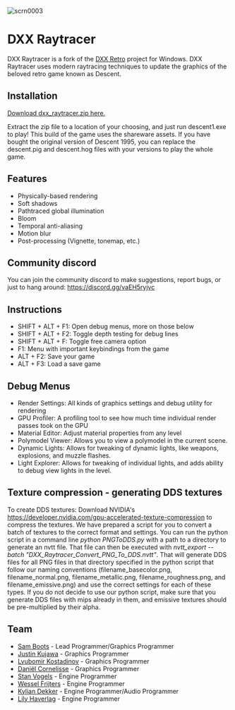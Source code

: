 ![scrn0003](https://github.com/BredaUniversityGames/DXX-Raytracer/assets/34250026/2acfa740-8f79-4e78-a977-02a4fc3d79b9)

# DXX Raytracer
DXX Raytracer is a fork of the [DXX Retro](https://github.com/CDarrow/DXX-Retro) project for Windows. DXX Raytracer uses modern raytracing techniques to update the graphics of the beloved retro game known as Descent.



## Installation
[Download dxx_raytracer.zip here.](https://github.com/BredaUniversityGames/DXX-Raytracer/releases/latest) 

Extract the zip file to a location of your choosing, and just run descent1.exe to play! This build of the game uses the shareware assets. If you have bought the original version of Descent 1995, you can replace the descent.pig and descent.hog files with your versions to play the whole game.

## Features
- Physically-based rendering
- Soft shadows
- Pathtraced global illumination
- Bloom
- Temporal anti-aliasing
- Motion blur
- Post-processing (Vignette, tonemap, etc.)

## Community discord
You can join the community discord to make suggestions, report bugs, or just to hang around: https://discord.gg/vaEH5ryjvc

## Instructions
- SHIFT + ALT + F1: Open debug menus, more on those below
- SHIFT + ALT + F2: Toggle depth testing for debug lines
- SHIFT + ALT + F: Toggle free camera option
- F1: Menu with important keybindings from the game
- ALT + F2: Save your game
- ALT + F3: Load a save game

## Debug Menus
- Render Settings: All kinds of graphics settings and debug utility for rendering
- GPU Profiler: A profiling tool to see how much time individual render passes took on the GPU
- Material Editor: Adjust material properties from any level
- Polymodel Viewer: Allows you to view a polymodel in the current scene.
- Dynamic Lights: Allows for tweaking of dynamic lights, like weapons, explosions, and muzzle flashes.
- Light Explorer: Allows for tweaking of individual lights, and adds ability to debug view lights in the level.

## Texture compression - generating DDS textures
To create DDS textures: Download NVIDIA's https://developer.nvidia.com/gpu-accelerated-texture-compression to compress the textures. We have prepared a script for you to convert a batch of textures to the correct format and settings. You can run the python script in a command line *python PNGToDDS.py* with a path to a directory to generate an nvtt file. That file can then be executed with *nvtt_export --batch "DXX_Raytracer_Convert_PNG_To_DDS.nvtt"*. That will generate DDS files for all PNG files in that directory specified in the python script that follow our naming conventions (filename_basecolor.png, filename_normal.png, filename_metallic.png, filename_roughness.png, and filename_emissive.png) and use the correct settings for each of these types. If you do not decide to use our python script, make sure that you generate DDS files with mips already in them, and emissive textures should be pre-multiplied by their alpha.

## Team
- [Sam Boots](https://github.com/samboots) - Lead Programmer/Graphics Programmer
- [Justin Kujawa](https://jkujawa.com/) - Graphics Programmer
- [Lyubomir Kostadinov](https://github.com/lyubokostadinov) - Graphics Programmer
- [Daniël Cornelisse](https://github.com/TheSandvichMaker) - Graphics Programmer
- [Stan Vogels](http://www.stanvogels.nl/) - Engine Programmer
- [Wessel Frijters](https://www.wesselfrijters.com/) - Engine Programmer
- [Kylian Dekker](https://www.kyliandekker.com/) - Engine Programmer/Audio Programmer
- [Lily Haverlag](https://flannyh.github.io/portfolio/) - Engine Programmer
